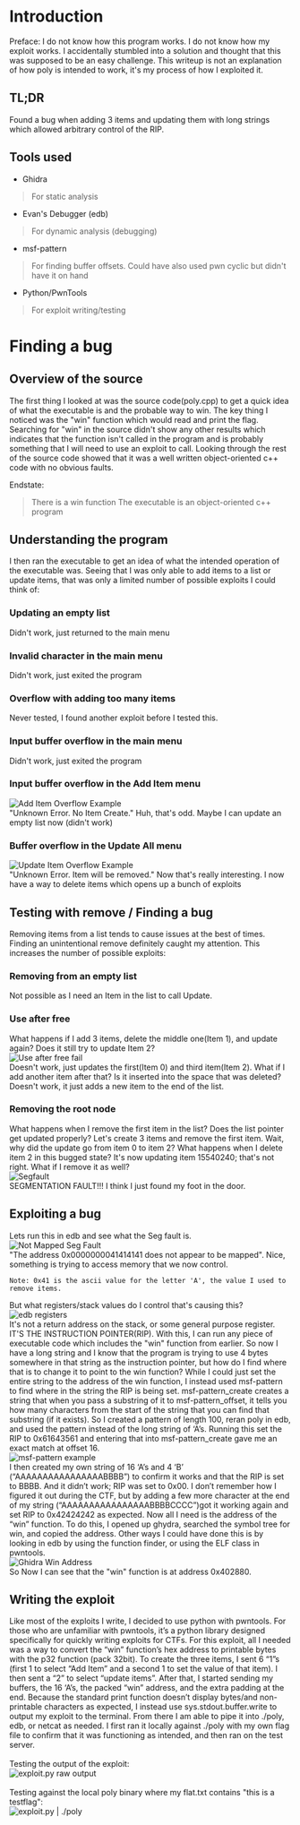 # Introduction
Preface: I do not know how this program works. I do not know how my exploit works. I accidentally stumbled into a solution and thought that this was supposed to be an easy challenge.
This writeup is not an explanation of how poly is intended to work, it's my process of how I exploited it. 

## TL;DR
Found a bug when adding 3 items and updating them with long strings which allowed arbitrary control of the RIP. 
 
## Tools used
 - Ghidra
> For static analysis
 - Evan's Debugger (edb)
> For dynamic analysis (debugging)
 - msf-pattern
> For finding buffer offsets.
> Could have also used pwn cyclic but didn't have it on hand
 - Python/PwnTools
> For exploit writing/testing

# Finding a bug
## Overview of the source
The first thing I looked at was the source code(poly.cpp) to get a quick idea of what the executable is and the probable way to win.
The key thing I noticed was the "win" function which would read and print the flag.
Searching for "win" in the source didn't show any other results which indicates that the function isn't called in the program and is probably something that I will need to use an exploit to call.
Looking through the rest of the source code showed that it was a well written object-oriented c++ code with no obvious faults.
 
Endstate:
> There is a win function
> The executable is an object-oriented c++ program
 
## Understanding the program
I then ran the executable to get an idea of what the intended operation of the executable was.
Seeing that I was only able to add items to a list or update items, that was only a limited number of possible exploits I could think of:
### Updating an empty list
Didn't work, just returned to the main menu
### Invalid character in the main menu
Didn't work, just exited the program
### Overflow with adding too many items
Never tested, I found another exploit before I tested this.
### Input buffer overflow in the main menu
Didn't work, just exited the program
### Input buffer overflow in the Add Item menu
![Add Item Overflow Example](screenshots/AddOverflow.PNG)
<br/>
"Unknown Error. No Item Create." Huh, that's odd. Maybe I can update an empty list now (didn't work)
### Buffer overflow in the Update All menu
![Update Item Overflow Example](screenshots/UpdateOverflow.PNG)
<br/>
"Unknown Error. Item will be removed." Now that's really interesting. I now have a way to delete items which opens up a bunch of exploits
 
## Testing with remove / Finding a bug
Removing items from a list tends to cause issues at the best of times. Finding an unintentional remove definitely caught my attention. This increases the number of possible exploits:
### Removing from an empty list
Not possible as I need an Item in the list to call Update.
### Use after free
What happens if I add 3 items, delete the middle one(Item 1), and update again? Does it still try to update Item 2?
<br/>
![Use after free fail](screenshots/UseAfterFree.PNG)
<br/>
Doesn't work, just updates the first(Item 0) and third item(Item 2).
What if I add another item after that? Is it inserted into the space that was deleted? Doesn't work, it just adds a new item to the end of the list.
 
### Removing the root node
What happens when I remove the first item in the list? Does the list pointer get updated properly? Let's create 3 items and remove the first item. Wait, why did the update go from item 0 to item 2? What happens when I delete item 2 in this bugged state? It's now updating item 15540240; that's not right. What if I remove it as well?
<br/>
![Segfault](screenshots/Segfault.PNG)
<br/>
SEGMENTATION FAULT!!! I think I just found my foot in the door.
 
## Exploiting a bug
Lets run this in edb and see what the Seg fault is.
<br/>
![Not Mapped Seg Fault](screenshots/edbNotMapped.PNG)
<br/>
"The address 0x0000000041414141 does not appear to be mapped". Nice, something is trying to access memory that we now control.
```
Note: 0x41 is the ascii value for the letter 'A', the value I used to remove items.
```
But what registers/stack values do I control that's causing this? 
<br/>
![edb registers](screenshots/edbRegsAndStack.PNG)
<br/>
It's not a return address on the stack, or some general purpose register. IT'S THE INSTRUCTION POINTER(RIP). With this, I can run any piece of executable code which includes the "win" function from earlier.
So now I have a long string and I know that the program is trying to use 4 bytes somewhere in that string as the instruction pointer, but how do I find where that is to change it to point to the win function? While I could just set the entire string to the address of the win function, I instead used msf-pattern to find where in the string the RIP is being set. msf-pattern_create creates a string that when you pass a substring of it to msf-pattern_offset, it tells you how many characters from the start of the string that you can find that substring (if it exists). So I created a pattern of length 100, reran poly in edb, and used the pattern instead of the long string of ‘A’s. Running this set the RIP to 0x61643561 and entering that into msf-pattern_create gave me an exact match at offset 16.
<br/>
![msf-pattern example](screenshots/msf-pattern.PNG)
<br/>
I then created my own string of 16 ‘A’s and 4 ‘B’ (“AAAAAAAAAAAAAAAABBBB”) to confirm it works and that the RIP is set to BBBB. And it didn’t work; RIP was set to 0x00. I don’t remember how I figured it out during the CTF, but by adding a few more character at the end of my string (“AAAAAAAAAAAAAAAABBBBCCCC”)got it working again and set RIP to 0x42424242 as expected. 
Now all I need is the address of the “win” function. To do this, I opened up ghydra, searched the symbol tree for win, and copied the address. Other ways I could have done this is by looking in edb by using the function finder, or using the ELF class in pwntools.
<br/>
![Ghidra Win Address](screenshots/GhidraWinAddr.PNG)
<br/>
So Now I can see that the "win" function is at address 0x402880.
## Writing the exploit
Like most of the exploits I write, I decided to use python with pwntools. For those who are unfamiliar with pwntools, it’s a python library designed specifically for quickly writing exploits for CTFs. For this exploit, all I needed was a way to convert the “win” function’s hex address to printable bytes with the p32 function (pack 32bit). To create the three items, I sent 6 “1”s (first 1 to select “Add Item” and a second 1 to set the value of that item). I then sent a “2” to select “update items”. After that, I started sending my buffers, the 16 ‘A’s, the packed “win” address, and the extra padding at the end. Because the standard print function doesn’t display bytes/and non-printable characters as expected, I instead use sys.stdout.buffer.write to output my exploit to the terminal. From there I am able to pipe it into ./poly, edb, or netcat as needed. I first ran it locally against ./poly with my own flag file to confirm that it was functioning as intended, and then ran on the test server.
<br/><br/>
Testing the output of the exploit:
<br/>
![exploit.py raw output](screenshots/ExploitOutput.PNG)
<br/><br/>
Testing against the local poly binary where my flat.txt contains "this is a testflag":
<br/>
![exploit.py | ./poly](screenshots/LocalTest.PNG)
 
